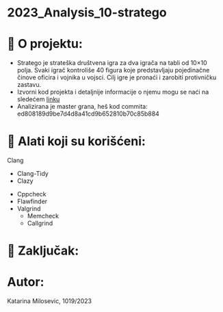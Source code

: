 # 2023_Analysis_10-stratego

# :memo: O projektu:
- Stratego je strateška društvena igra za dva igrača na tabli od 10×10 polja. Svaki igrač kontroliše 40 figura koje predstavljaju pojedinačne činove oficira i vojnika u vojsci. Cilj igre je pronaći i zarobiti protivničku zastavu. 
- Izvorni kod projekta i detaljnije informacije o njemu mogu se naći na sledećem [linku](https://gitlab.com/matf-bg-ac-rs/course-rs/projects-2020-2021/10-stratego)
- Analizirana je master grana, heš kod commita: ed808189d9be7d4d8a41cd9b652810b70c85b884


# :wrench: Alati koji su korišćeni:
 Clang
  - Clang-Tidy
  - Clazy
* Cppcheck
* Flawfinder
* Valgrind
  - Memcheck
  - Callgrind
  

# :memo: Zaključak:


# Autor:
Katarina Milosevic, 1019/2023
